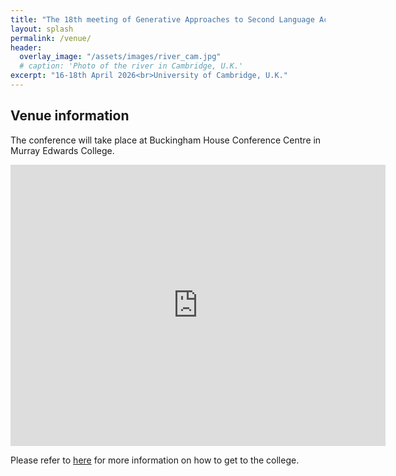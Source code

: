 ```yaml
---
title: "The 18th meeting of Generative Approaches to Second Language Acquisition"
layout: splash
permalink: /venue/
header:
  overlay_image: "/assets/images/river_cam.jpg"
  # caption: 'Photo of the river in Cambridge, U.K.'
excerpt: "16-18th April 2026<br>University of Cambridge, U.K."
---
```


## Venue information

The conference will take place at Buckingham House Conference Centre in Murray Edwards College. 

<iframe src="https://www.google.com/maps/embed?pb=!1m18!1m12!1m3!1d2536.937400761279!2d0.10712827666258232!3d52.21382087198255!2m3!1f0!2f0!3f0!3m2!1i1024!2i768!4f13.1!3m3!1m2!1s0x47d870c7c1cb53e1%3A0x9731bf0bb39a71c6!2sBuckingham%20House%20Conference%20Centre!5e1!3m2!1sen!2sus!4v1747519457809!5m2!1sen!2sus" width="600" height="450" style="border:0;" allowfullscreen="" loading="lazy" referrerpolicy="no-referrer-when-downgrade"></iframe><br />

Please refer to [here](https://www.murrayedwards.cam.ac.uk/about-us/visit-us) for more information on how to get to the college. 

